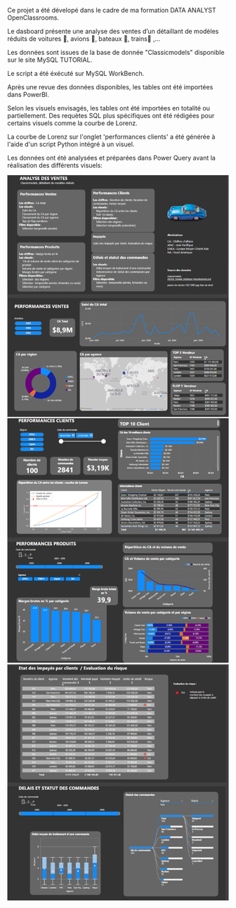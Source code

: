 Ce projet a été dévelopé dans le cadre de ma formation DATA ANALYST OpenClassrooms.

Le dasboard présente une analyse des ventes d’un détaillant de modèles réduits de voitures 🚗, avions 🛫, bateaux 🚢, trains🚂 ,...

Les données sont issues de la base de donnée "Classicmodels" disponible sur le site MySQL TUTORIAL.

Le script a été éxécuté sur MySQL WorkBench.

Après une revue des données disponibles, les tables ont été importées dans PowerBI.

Selon les visuels envisagés, les tables ont été importées en totalité ou partiellement. Des requètes SQL plus spécifiques ont été rédigées pour certains visuels comme la courbe de Lorenz.

La courbe de Lorenz sur l'onglet 'performances clients' a été générée à l'aide d'un script Python intégré à un visuel. 

Les données ont été analysées et préparées dans Power Query avant la réalisation des différents visuels:

![DB 1-3](https://github.com/DominiqueOstinet/POWER-BI/blob/main/DB%201-3.png)
![DB 2-3](https://github.com/DominiqueOstinet/POWER-BI/blob/main/DB%202-3.png)
![DB 3-3](https://github.com/DominiqueOstinet/POWER-BI/blob/main/DB%203-3.png)
